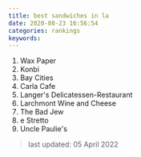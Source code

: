 ```yaml
---
title: best sandwiches in la
date: 2020-08-23 16:56:54
categories: rankings
keywords:
---
```


1. Wax Paper 
2. Konbi
3. Bay Cities
4. Carla Cafe
5. Langer's Delicatessen-Restaurant
6. Larchmont Wine and Cheese
7. The Bad Jew
8. e Stretto
9. Uncle Paulie's

> last updated: 05 April 2022
